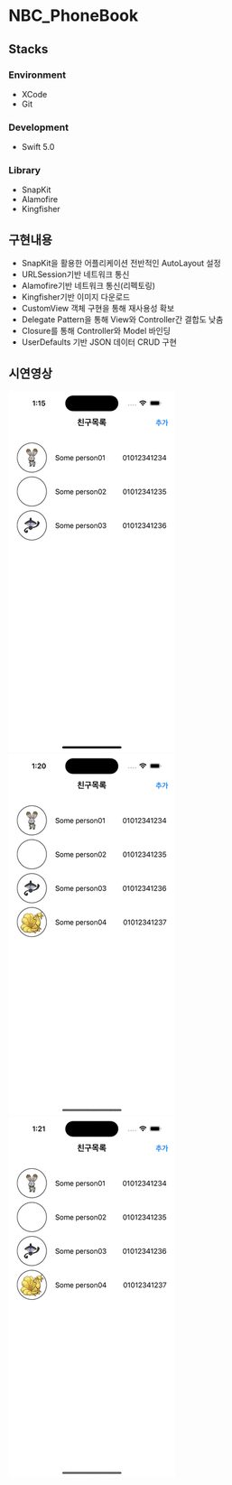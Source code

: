 # NBC_PhoneBook

## Stacks
### Environment
* XCode
* Git

### Development
* Swift 5.0

### Library
* SnapKit
* Alamofire
* Kingfisher

## 구현내용
* SnapKit을 활용한 어플리케이션 전반적인 AutoLayout 설정
* URLSession기반 네트워크 통신
* Alamofire기반 네트워크 통신(리펙토링)
* Kingfisher기반 이미지 다운로드
* CustomView 객체 구현을 통해 재사용성 확보
* Delegate Pattern을 통해 View와 Controller간 결합도 낮춤
* Closure를 통해 Controller와 Model 바인딩
* UserDefaults 기반 JSON 데이터 CRUD 구현

## 시연영상

![연락처 추가](assets/data_add.gif)
![연락처 수정 취소](assets/data_cancel.gif)
![연락처 수정](assets/data_update.gif)